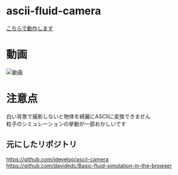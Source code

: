 # ascii-fluid-camera
[こちらで動作します](https://inatoihs.github.io/ascii-fluid-camera/)

# 動画
![動画](https://user-images.githubusercontent.com/50389195/147646877-56cbaca5-668e-47d7-9b92-6d7fe114f253.gif)

# 注意点
白い背景で撮影しないと物体を綺麗にASCIIに変換できません  
粒子のシミュレーションの挙動が一部おかしいです

## 元にしたリポジトリ
https://github.com/idevelop/ascii-camera
https://github.com/davidedc/Basic-fluid-simulation-in-the-browser
